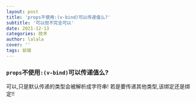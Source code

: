 ```yaml
---
layout: post
title: 'props不使用:(v-bind)可以传递值么?'
subtitle: '可以但不完全可以'
date: 2021-12-13
categories: 技术
author: lalala
cover: ''
tags: 前端
---
```


### `props`不使用`:(v-bind)`可以传递值么?

可以,只是默认传递的类型会被解析成字符串! 若是要传递其他类型,该绑定还是绑定!!

